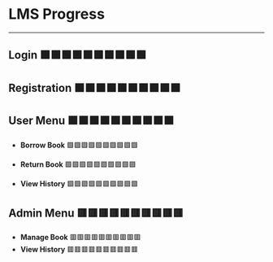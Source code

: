 # LMS Progress

---

## Login 🟩🟩🟩🟩🟩🟩🟩🟩🟩🟩

## Registration 🟩🟩🟩🟩🟩🟩🟩🟩🟩🟩

## User Menu 🟩🟩🟩🟩🟩🟩🟩🟩🟩🟩
- **Borrow Book** 🟩🟩🟩🟩🟩🟩🟩🟩🟩🟩

- **Return Book** 🟩🟩🟩🟩🟩🟩🟩🟩🟩🟩

- **View History** 🟩🟩🟩🟩🟩🟩🟩🟩🟩🟩

## Admin Menu 🟥🟥🟥🟥🟥🟥🟥🟥🟥🟥
- **Manage Book** 🟥🟥🟥🟥🟥🟥🟥🟥🟥🟥
- **View History** 🟥🟥🟥🟥🟥🟥🟥🟥🟥🟥


